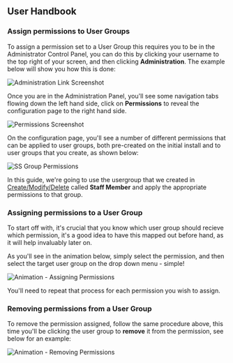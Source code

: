 ## User Handbook
### Assign permissions to User Groups

To assign a permission set to a User Group this requires you to be in the Administrator Control Panel, you can do this by clicking your username to the top right of your screen, and then clicking **Administration**. The example below will show you how this is done:

![Administration Link Screenshot](http://i.imgur.com/WZ1Zjx9.gif)

Once you are in the Administration Panel, you'll see some navigation tabs flowing down the left hand side, click on **Permissions** to reveal the configuration page to the right hand side.

![Permissions Screenshot](http://i.imgur.com/yX4ETf0.png)

On the configuration page, you'll see a number of different permissions that can be applied to user groups, both pre-created on the initial install and to user groups that you create, as shown below:

![SS Group Permissions](http://i.imgur.com/rTPP7Ii.png)

In this guide, we're going to use the usergroup that we created in [Create/Modify/Delete](usergroups.md) called **Staff Member** and apply the appropriate permissions to that group.

### Assigning permissions to a User Group

To start off with, it's crucial that you know which user group should recieve which permission, it's a good idea to have this mapped out before hand, as it will help invaluably later on.

As you'll see in the animation below, simply select the permission, and then select the target user group on the drop down menu - simple!

![Animation - Assigning Permissions](http://i.imgur.com/NwxeTLI.gif)

You'll need to repeat that process for each permission you wish to assign.

### Removing permissions from a User Group

To remove the permission assigned, follow the same procedure above, this time you'll be clicking the user group to **remove** it from the permission, see below for an example:

![Animation - Removing Permissions](http://i.imgur.com/VKDVXwI.gif)

